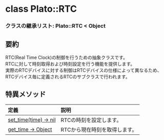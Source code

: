 # class Plato::RTC

### クラスの継承リスト: Plato::RTC < Object

## 要約

RTC(Real Time Clock)の制御を行うための抽象クラスです。  
RTCに対して時刻取得および時刻設定を行う機能を提供します。  
実際のRTCデバイスに対する制御はRTCデバイスの仕様によって異なるため、RTCデバイス毎に定義されるRTCのサブクラスで行われます。

## 特異メソッド

|定義|説明|
|:--|:--|
|[set_time(time) -> nil](set_time.md)|RTCの時刻を設定します。|
|[get_time -> Object](get_time.md)|RTCから現在時刻を取得します。|
